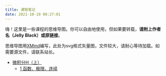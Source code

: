 ```yaml
---
title: 课程笔记
date: 2021-10-10 00:27:01
---
```


嗨！这里是一些课程的思维导图。你可以自由地使用，但如果要转载，**请附上作者名（Jelly Black）或原链接**。

思维导图用[XMind](https://xmind.cn)编写，此处为svg格式矢量图，文件较大，请耐心等待加载。如需要源文件，请联系站长。

- [微积分H（上）](/categories/课程笔记/微积分H（上）)
  - [1 函数、极限、连续](/post/f66bcbd4361b/)


